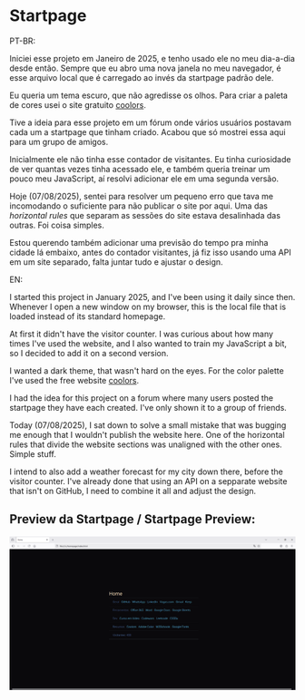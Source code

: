 # Startpage

PT-BR:

Iniciei esse projeto em Janeiro de 2025, e tenho usado ele no meu dia-a-dia desde então. Sempre que eu abro uma nova janela no meu navegador, é esse arquivo local que é carregado ao invés da startpage padrão dele.

Eu queria um tema escuro, que não agredisse os olhos. Para criar a paleta de cores usei o site gratuito [coolors](https://coolors.co/6ccff6-2d3047-e0ca3c-a799b7).  

Tive a ideia para esse projeto em um fórum onde vários usuários postavam cada um a startpage que tinham criado. Acabou que só mostrei essa aqui para um grupo de amigos.

Inicialmente ele não tinha esse contador de visitantes. Eu tinha curiosidade de ver quantas vezes tinha acessado ele, e também queria treinar um pouco meu JavaScript, aí resolvi adicionar ele em uma segunda versão.

Hoje (07/08/2025), sentei para resolver um pequeno erro que tava me incomodando o suficiente para não publicar o site por aqui. Uma das _horizontal rules_ que separam as sessões do site estava desalinhada das outras. Foi coisa simples.

Estou querendo também adicionar uma previsão do tempo pra minha cidade lá embaixo, antes do contador visitantes, já fiz isso usando uma API em um site separado, falta juntar tudo e ajustar o design.

EN:

I started this project in January 2025, and I've been using it daily since then. Whenever I open a new window on my browser, this is the local file that is loaded instead of its standard homepage.

At first it didn't have the visitor counter. I was curious about how many times I've used the website, and I also wanted to train my JavaScript a bit, so I decided to add it on a second version.

I wanted a dark theme, that wasn't hard on the eyes. For the color palette I've used the free website [coolors](https://coolors.co/6ccff6-2d3047-e0ca3c-a799b7).

I had the idea for this project on a forum where many users posted the startpage they have each created. I've only shown it to a group of friends.

Today (07/08/2025), I sat down to solve a small mistake that was bugging me enough that I wouldn't publish the website here. One of the horizontal rules that divide the website sections was unaligned with the other ones. Simple stuff.

I intend to also add a weather forecast for my city down there, before the visitor counter. I've already done that using an API on a sepparate website that isn't on GitHub, I need to combine it all and adjust the design.

## Preview da Startpage / Startpage Preview:

![Print Screen da Startpage - Um site com fundo preto, dividido em sessões horizontais com links azuis, lá embaixo, tem um contador de visitantes / Screenshot from Startpage - A website with a dark background, divided into horizontal sections with blue hyperlinks, down there, there is a visitor counter](startpage.png)
